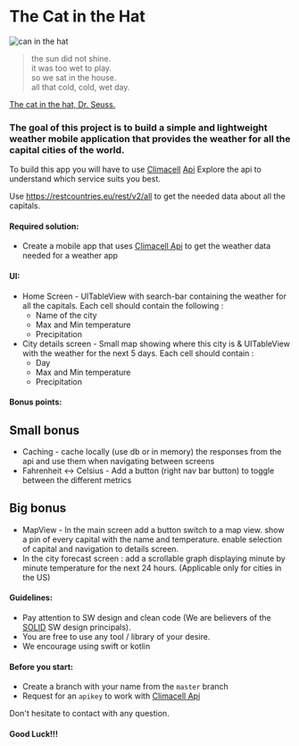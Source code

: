 # The Cat in the Hat

![can in the hat
](https://s1.piq.land/2016/03/08/j5dS33FDOWBd1Xor61JwCaL7_400x400.png)

> the sun did not shine.  
> it was too wet to play.  
> so we sat in the house.   
> all that cold, cold, wet day.  

[The cat in the hat, Dr. Seuss.](http://paulandlizdavies.com/poems/cat.htm)

### The goal of this project is to build a simple and lightweight weather mobile application that provides the weather for all the capital cities of the world.

To build this app you will have to use [Climacell](https://climacell.co) [Api](https://developer.climacell.co/docs)
Explore the api to understand which service suits you best.

Use https://restcountries.eu/rest/v2/all to get the needed data about all the capitals.

#### Required solution:
* Create a mobile app that uses [Climacell Api](https://developer.climacell.co/docs) to get the weather data needed for a weather app

#### UI:
* Home Screen - UITableView with search-bar containing the weather for all the capitals. Each cell should contain the following :
  * Name of the city
  * Max and Min temperature
  * Precipitation
* City details screen - Small map showing where this city is & UITableView with the weather for the next 5 days. Each cell should contain : 
  * Day
  * Max and Min temperature
  * Precipitation

#### Bonus points:
## Small bonus
* Caching - cache locally (use db or in memory) the responses from the api and use them when navigating between screens
* Fahrenheit <-> Celsius - Add a button (right nav bar button) to toggle between the different metrics

## Big bonus
* MapView - In the main screen add a button switch to a map view. show a pin of every capital with the name and temperature. enable selection of capital and navigation to details screen. 
* In the city forecast screen : add a scrollable graph displaying minute by minute temperature for the next 24 hours. (Applicable only for cities in the US)


#### Guidelines:
* Pay attention to SW design and clean code (We are believers of the [SOLID](https://en.wikipedia.org/wiki/SOLID) SW design principals).
* You are free to use any tool / library of your desire.
* We encourage using swift or kotlin

#### Before you start:
* Create a branch with your name from the `master` branch
* Request for an `apikey` to work with [Climacell Api](https://developer.climacell.co/docs)


Don't hesitate to contact with any question.
#### Good Luck!!!
